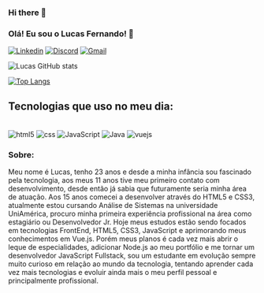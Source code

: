 ### Hi there 👋

### Olá! Eu sou o Lucas Fernando! 👋
[![Linkedin](https://img.shields.io/badge/LinkedIn-0077B5?style=for-the-badge&logo=linkedin&logoColor=white)](https://www.linkedin.com/in/lucas-fernando-096b9022b/)
[![Discord](https://img.shields.io/badge/Discord-7289DA?style=for-the-badge&logo=discord&logoColor=white)](https://www.linkedin.com/in/lucas-fernando-096b9022b/)
[![Gmail](https://img.shields.io/badge/Gmail-D14836?style=for-the-badge&logo=gmail&logoColor=white)](https://www.linkedin.com/in/lucas-fernando-096b9022b/)


![Lucas GitHub stats](https://github-readme-stats.vercel.app/api?username=lucasfernando7ii&show_icons=true&theme=dracula)

[![Top Langs](https://github-readme-stats.vercel.app/api/top-langs/?username=lucasfernando7ii)](https://github.com/lucasfernando7ii/github-readme-stats)
## Tecnologias que uso no meu dia:

<div style="display: inline_block"></br>
<img align="center" alt="html5" src="https://img.shields.io/badge/HTML5-E34F26?style=for-the-badge&logo=html5&logoColor=white"/>
<img align="center" alt="css" src="https://img.shields.io/badge/CSS-239120?&style=for-the-badge&logo=css3&logoColor=white"/>
<img align="center" alt="JavaScript" src="https://img.shields.io/badge/JavaScript-323330?style=for-the-badge&logo=javascript&logoColor=F7DF1E"/>
<img align="center" alt="Java" src="https://img.shields.io/badge/Java-ED8B00?style=for-the-badge&logo=openjdk&logoColor=white"/>
<img align="center" alt="vuejs" src="https://img.shields.io/badge/Vue.js-35495E?style=for-the-badge&logo=vue.js&logoColor=4FC08D"/>
</div>

### Sobre:
Meu nome é Lucas, tenho 23 anos e desde a minha infância sou fascinado pela tecnologia, aos meus 11 anos tive meu primeiro contato com desenvolvimento, desde então já sabia que futuramente seria minha área de atuação. Aos 15 anos comecei a desenvolver através do HTML5 e CSS3, atualmente estou cursando Análise de Sistemas na universidade UniAmérica, procuro minha primeira experiência profissional na área como estagiário ou Desenvolvedor Jr. Hoje meus estudos estão sendo focados em tecnologias FrontEnd, HTML5, CSS3, JavaScript e aprimorando meus conhecimentos em Vue.js. Porém meus planos é cada vez mais abrir o leque de especialidades, adicionar Node.js ao meu portfólio e me tornar um desenvolvedor JavaScript Fullstack, sou um estudante em evolução sempre muito curioso em relação ao mundo da tecnologia, tentando aprender cada vez mais tecnologias e evoluir ainda mais o meu perfil pessoal e principalmente profissional.
